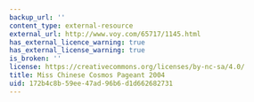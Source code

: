```yaml
---
backup_url: ''
content_type: external-resource
external_url: http://www.voy.com/65717/1145.html
has_external_licence_warning: true
has_external_license_warning: true
is_broken: ''
license: https://creativecommons.org/licenses/by-nc-sa/4.0/
title: Miss Chinese Cosmos Pageant 2004
uid: 172b4c8b-59ee-47ad-96b6-d1d662682731
---
```

